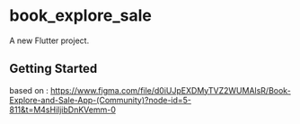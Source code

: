 # book_explore_sale

A new Flutter project.

## Getting Started

based on : 
https://www.figma.com/file/d0iUJpEXDMyTVZ2WUMAlsR/Book-Explore-and-Sale-App-(Community)?node-id=5-811&t=M4sHiljibDnKVemm-0
